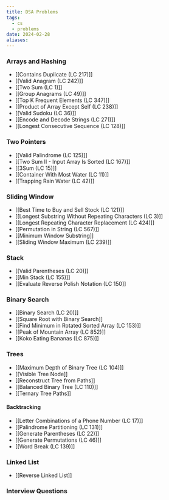 ```yaml
---
title: DSA Problems
tags:
  - cs
  - problems
date: 2024-02-28
aliases:
---
```

### Arrays and Hashing
- [[Contains Duplicate (LC 217)]]
- [[Valid Anagram (LC 242)]]
- [[Two Sum (LC 1)]]
- [[Group Anagrams (LC 49)]]
- [[Top K Frequent Elements (LC 347)]]
- [[Product of Array Except Self (LC 238)]]
- [[Valid Sudoku (LC 36)]]
- [[Encode and Decode Strings (LC 271)]]
- [[Longest Consecutive Sequence (LC 128)]]

### Two Pointers
- [[Valid Palindrome (LC 125)]]
- [[Two Sum II - Input Array Is Sorted (LC 167)]]
- [[3Sum (LC 15)]]
- [[Container With Most Water (LC 11)]]
- [[Trapping Rain Water (LC 42)]]

### Sliding Window
- [[Best Time to Buy and Sell Stock (LC 121)]]
- [[Longest Substring Without Repeating Characters (LC 3)]]
- [[Longest Repeating Character Replacement (LC 424)]]
- [[Permutation in String (LC 567)]]
- [[Minimum Window Substring]]
- [[Sliding Window Maximum (LC 239)]]

### Stack
- [[Valid Parentheses (LC 20)]]
- [[Min Stack (LC 155)]]
- [[Evaluate Reverse Polish Notation (LC 150]]

### Binary Search
- [[Binary Search (LC 20)]]
- [[Square Root with Binary Search]]
- [[Find Minimum in Rotated Sorted Array (LC 153)]]
- [[Peak of Mountain Array (LC 852)]]
- [[Koko Eating Bananas (LC 875)]]

### Trees
- [[Maximum Depth of Binary Tree (LC 104)]]
- [[Visible Tree Node]]
- [[Reconstruct Tree from Paths]]
- [[Balanced Binary Tree (LC 110)]]
- [[Ternary Tree Paths]]

#### Backtracking
- [[Letter Combinations of a Phone Number (LC 17)]]
- [[Palindrome Partitioning (LC 131)]]
- [[Generate Parentheses (LC 22)]]
- [[Generate Permutations (LC 46)]]
- [[Word Break (LC 139)]]

### Linked List
- [[Reverse Linked List]]

### Interview Questions
